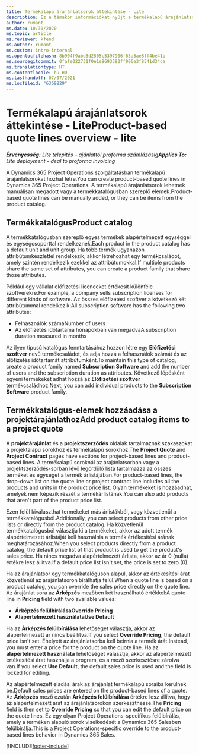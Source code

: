 ```yaml
---
title: Termékalapú árajánlatsorok áttekintése - Lite
description: Ez a témakör információkat nyújt a termékalapú árajánlatsorok használatáról.
author: rumant
ms.date: 10/30/2020
ms.topic: article
ms.reviewer: kfend
ms.author: rumant
ms.custom: intro-internal
ms.openlocfilehash: 8b904f9abd3d2505c5397906f63a5ae8ff4be41b
ms.sourcegitcommit: 0fafe022731f0e1e8693382ff906e3f8541d34ca
ms.translationtype: HT
ms.contentlocale: hu-HU
ms.lasthandoff: 07/07/2021
ms.locfileid: "6369829"
---
```

# <a name="product-based-quote-lines-overview---lite"></a><span data-ttu-id="d9c01-103">Termékalapú árajánlatsorok áttekintése - Lite</span><span class="sxs-lookup"><span data-stu-id="d9c01-103">Product-based quote lines overview - lite</span></span>

<span data-ttu-id="d9c01-104">_**Érvényesség:** Lite telepítés – ajánlattól proforma számlázásig_</span><span class="sxs-lookup"><span data-stu-id="d9c01-104">_**Applies To:** Lite deployment - deal to proforma invoicing_</span></span>

<span data-ttu-id="d9c01-105">A Dynamics 365 Project Operations szolgáltatásban termékalapú árajánlatsorokat hozhat létre.</span><span class="sxs-lookup"><span data-stu-id="d9c01-105">You can create product-based quote lines in Dynamics 365 Project Operations.</span></span> <span data-ttu-id="d9c01-106">A termékalapú árajánlatsorok lehetnek manuálisan megadott vagy a termékkatalógusban szereplő elemek.</span><span class="sxs-lookup"><span data-stu-id="d9c01-106">Product-based quote lines can be manually added, or they can be items from the product catalog.</span></span>

## <a name="product-catalog"></a><span data-ttu-id="d9c01-107">Termékkatalógus</span><span class="sxs-lookup"><span data-stu-id="d9c01-107">Product catalog</span></span>

<span data-ttu-id="d9c01-108">A termékkatalógusban szereplő egyes termékek alapértelmezett egységgel és egységcsoporttal rendelkeznek.</span><span class="sxs-lookup"><span data-stu-id="d9c01-108">Each product in the product catalog has a default unit and unit group.</span></span> <span data-ttu-id="d9c01-109">Ha több termék ugyanazon attribútumkészlettel rendelkezik, akkor létrehozhat egy termékcsaládot, amely szintén rendelkezik ezekkel az attribútumokkal.</span><span class="sxs-lookup"><span data-stu-id="d9c01-109">If multiple products share the same set of attributes, you can create a product family that share those attributes.</span></span> 

<span data-ttu-id="d9c01-110">Például egy vállalat előfizetési licenceket értékesít különféle szoftverekre.</span><span class="sxs-lookup"><span data-stu-id="d9c01-110">For example, a company sells subscription licenses for different kinds of software.</span></span> <span data-ttu-id="d9c01-111">Az összes előfizetési szoftver a következő két attribútummal rendelkezik:</span><span class="sxs-lookup"><span data-stu-id="d9c01-111">All subscription software has the following two attributes:</span></span>

- <span data-ttu-id="d9c01-112">Felhasználók száma</span><span class="sxs-lookup"><span data-stu-id="d9c01-112">Number of users</span></span>
- <span data-ttu-id="d9c01-113">Az előfizetés időtartama hónapokban van megadva</span><span class="sxs-lookup"><span data-stu-id="d9c01-113">A subscription duration measured in months</span></span>

<span data-ttu-id="d9c01-114">Az ilyen típusú katalógus fenntartásához hozzon létre egy **Előfizetési szoftver** nevű termékcsaládot, és adja hozzá a felhasználók számát és az előfizetés időtartamát attribútumként.</span><span class="sxs-lookup"><span data-stu-id="d9c01-114">To maintain this type of catalog, create a product family named **Subscription Software** and add the number of users and the subscription duration as attributes.</span></span> <span data-ttu-id="d9c01-115">Következő lépésként egyéni termékeket adhat hozzá az **Előfizetési szoftver** termékcsaládhoz.</span><span class="sxs-lookup"><span data-stu-id="d9c01-115">Next, you can add individual products to the **Subscription Software** product family.</span></span>

## <a name="add-product-catalog-items-to-a-project-quote"></a><span data-ttu-id="d9c01-116">Termékkatalógus-elemek hozzáadása a projektárajánlathoz</span><span class="sxs-lookup"><span data-stu-id="d9c01-116">Add product catalog items to a project quote</span></span>

<span data-ttu-id="d9c01-117">A **projektárajánlat** és a **projektszerződés** oldalak tartalmaznak szakaszokat a projektalapú sorokhoz és termékalapú sorokhoz.</span><span class="sxs-lookup"><span data-stu-id="d9c01-117">The **Project Quote** and **Project Contract** pages have sections for project-based lines and product-based lines.</span></span> <span data-ttu-id="d9c01-118">A termékalapú soroknál az árajánlatsorban vagy a projektszerződés-sorban lévő legördülő lista tartalmazza az összes terméket és egységet a termék árlistájában.</span><span class="sxs-lookup"><span data-stu-id="d9c01-118">For product-based lines, the drop-down list on the quote line or project contract line includes all the products and units in the product price list.</span></span> <span data-ttu-id="d9c01-119">Olyan termékeket is hozzáadhat, amelyek nem képezik részét a termékárlistának.</span><span class="sxs-lookup"><span data-stu-id="d9c01-119">You can also add products that aren't part of the product price list.</span></span>

<span data-ttu-id="d9c01-120">Ezen felül kiválaszthat termékeket más árlistákból, vagy közvetlenül a termékkatalógusból.</span><span class="sxs-lookup"><span data-stu-id="d9c01-120">Additionally, you can select products from other price lists or directly from the product catalog.</span></span> <span data-ttu-id="d9c01-121">Ha közvetlenül termékkatalógusból választja ki a termékeket, akkor az adott termék alapértelmezett árlistáját kell használnia a termék értékesítési árának meghatározásához.</span><span class="sxs-lookup"><span data-stu-id="d9c01-121">When you select products directly from a product catalog, the default price list of that product is used to get the product's sales price.</span></span> <span data-ttu-id="d9c01-122">Ha nincs megadva alapértelmezett árlista, akkor az ár 0 (nulla) értékre lesz állítva.</span><span class="sxs-lookup"><span data-stu-id="d9c01-122">If a default price list isn't set, the price is set to zero (0).</span></span>

<span data-ttu-id="d9c01-123">Ha az árajánlatsor egy termékkatalóguson alapul, akkor az értékesítési árat közvetlenül az árajánlatsoron bírálhatja felül.</span><span class="sxs-lookup"><span data-stu-id="d9c01-123">When a quote line is based on a product catalog, you can override the sales price directly on the quote line.</span></span> <span data-ttu-id="d9c01-124">Az árajánlat sora az **Árképzés** mezőben két használható értékkel:</span><span class="sxs-lookup"><span data-stu-id="d9c01-124">A quote line in **Pricing** field with two available values:</span></span>

- <span data-ttu-id="d9c01-125">**Árképzés felülbírálása**</span><span class="sxs-lookup"><span data-stu-id="d9c01-125">**Override Pricing**</span></span>
- <span data-ttu-id="d9c01-126">**Alapértelmezett használata**</span><span class="sxs-lookup"><span data-stu-id="d9c01-126">**Use Default**</span></span>

<span data-ttu-id="d9c01-127">Ha az **Árképzés felülbírálása** lehetőséget választja, akkor az alapértelmezett ár nincs beállítva.</span><span class="sxs-lookup"><span data-stu-id="d9c01-127">If you select **Override Pricing**, the default price isn't set.</span></span> <span data-ttu-id="d9c01-128">Ehelyett az árajánlatsorba kell beírnia a termék árát.</span><span class="sxs-lookup"><span data-stu-id="d9c01-128">Instead, you must enter a price for the product on the quote line.</span></span> <span data-ttu-id="d9c01-129">Ha az **alapértelmezett használata** lehetőséget választja, akkor az alapértelmezett értékesítési árat használja a program, és a mező szerkesztésre zárolva van.</span><span class="sxs-lookup"><span data-stu-id="d9c01-129">If you select **Use Default**, the default sales price is used and the field is locked for editing.</span></span>

<span data-ttu-id="d9c01-130">Az alapértelmezett eladási árak az árajánlat termékalapú soraiba kerülnek be.</span><span class="sxs-lookup"><span data-stu-id="d9c01-130">Default sales prices are entered on the product-based lines of a quote.</span></span> <span data-ttu-id="d9c01-131">Az **Árképzés** mező ezután **Árképzés felülbírálása** értékre lesz állítva, hogy az alapértelmezett árat az árajánlatsorokon szerkeszthesse.</span><span class="sxs-lookup"><span data-stu-id="d9c01-131">The **Pricing** field is then set to **Override Pricing** so that you can edit the default price on the quote lines.</span></span> <span data-ttu-id="d9c01-132">Ez egy olyan Project Operations-specifikus felülbírálás, amely a terméken alapuló sorok viselkedését a Dynamics 365 Salesben felülbírálja.</span><span class="sxs-lookup"><span data-stu-id="d9c01-132">This is a Project Operations-specific override to the product-based lines behavior in Dynamics 365 Sales.</span></span>


[!INCLUDE[footer-include](../../includes/footer-banner.md)]